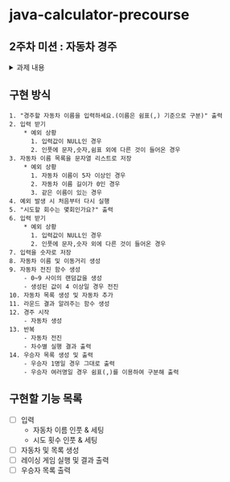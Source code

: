 # java-calculator-precourse

## 2주차 미션 : 자동차 경주
<details>
	<summary>과제 내용</summary>

## 과제
- 초간단 자동차 경주 게임을 구현한다.
  - 주어진 횟수 동안 n대의 자동차는 전진 또는 멈출 수 있다.
  - 각 자동차에 이름을 부여할 수 있다. 전진하는 자동차를 출력할 때 자동차 이름을 같이 출력한다.
  - 자동차 이름은 쉼표(,)를 기준으로 구분하며 이름은 5자 이하만 가능하다. 
  - 사용자는 몇 번의 이동을 할 것인지를 입력할 수 있어야 한다. 
  - 전진하는 조건은 0에서 9 사이에서 무작위 값을 구한 후 무작위 값이 4 이상일 경우이다. 
  - 자동차 경주 게임을 완료한 후 누가 우승했는지를 알려준다. 우승자는 한 명 이상일 수 있다. 
  - 우승자가 여러 명일 경우 쉼표(,)를 이용하여 구분한다. 
  - 사용자가 잘못된 값을 입력할 경우 IllegalArgumentException을 발생시킨 후 애플리케이션은 종료되어야 한다.
### 입출력
- 입력
  - 경주할 자동차 이름(이름은 쉼표(,) 기준으로 구분)
    ```
    pobi,woni,jun
    ```
  - 시도할 회수
    ```
    5
    ```
- 출력
  - 차수별 실행 결과
      ```
      pobi : --
      woni : ----
      jun : ---
      ```
  - 단독 우승자 안내 문구
    ```
    최종 우승자: pobi
    ```
  - 공동 우승자ㅏ 안내 문구
    ```
    최종 우승자: pobi, jun
    ```

ex)
```
경주할 자동차 이름을 입력하세요.(이름은 쉼표(,) 기준으로 구분)
pobi,woni,jun
시도할 횟수는 몇 회인가요?
5

실행 결과
pobi : -
woni : 
jun : -

pobi : --
woni : -
jun : --

pobi : ---
woni : --
jun : ---

pobi : ----
woni : ---
jun : ----

pobi : -----
woni : ----
jun : -----

최종 우승자 : pobi, jun
```
</details>

## 구현 방식
```
1. "경주할 자동차 이름을 입력하세요.(이름은 쉼표(,) 기준으로 구분)" 출력
2. 입력 받기
    * 예외 상황
      1. 입력값이 NULL인 경우
      2. 인풋에 문자,숫자,쉼표 외에 다른 것이 들어온 경우
3. 자동차 이름 목록을 문자열 리스트로 저장
    * 예외 상황
      1. 자동차 이름이 5자 이상인 경우
      2. 자동차 이름 길이가 0인 경우
      3. 같은 이름이 있는 경우
4. 예외 발생 시 처음부터 다시 실행
5. "시도할 회수는 몇회인가요?" 출력
6. 입력 받기
    * 예외 상황
      1. 입력값이 NULL인 경우
      2. 인풋에 문자,숫자 외에 다른 것이 들어온 경우
7. 입력을 숫자로 저장
8. 자동차 이름 및 이동거리 생성
9. 자동차 전진 함수 생성
    - 0~9 사이의 랜덤값을 생성
    - 생성된 값이 4 이상일 경우 전진
10. 자동차 목록 생성 및 자동차 추가
11. 라운드 결과 알려주는 함수 생성
12. 경주 시작
    - 자동차 생성
13. 반복
    - 자동차 전진
    - 차수별 실행 결과 출력
14. 우승자 목록 생성 및 출력
    - 우승자 1명일 경우 그대로 출력
    - 우승자 여러명일 경우 쉼표(,)를 이용하여 구분해 출력
```

## 구현할 기능 목록
- [ ] 입력
    - 자동차 이름 인풋 & 세팅
    - 시도 횟수 인풋 & 세팅
- [ ] 자동차 및 목록 생성
- [ ] 레이싱 게임 실행 및 결과 출력
- [ ] 우승자 목록 출력